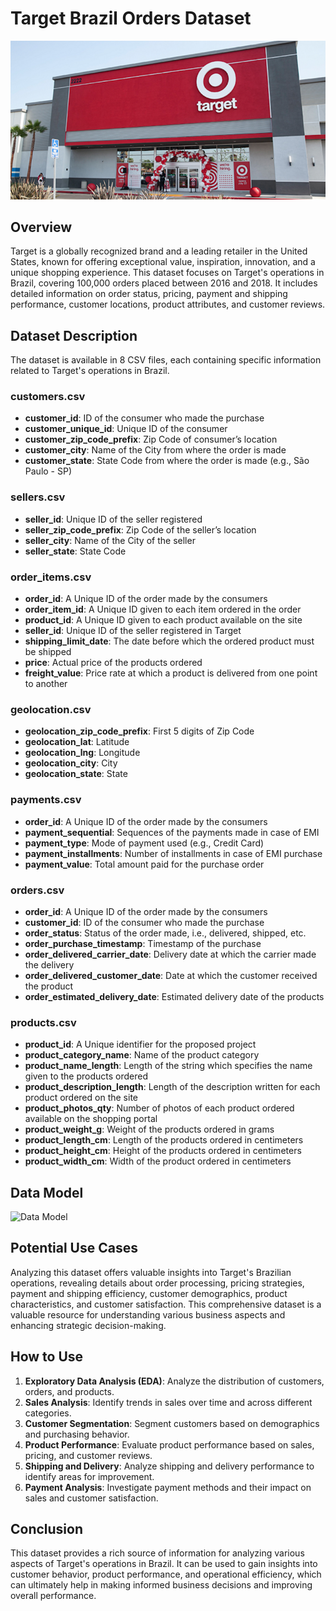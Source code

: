 # Target Brazil Orders Dataset

![Target Store](./dataset-cover.png)

## Overview

Target is a globally recognized brand and a leading retailer in the United States, known for offering exceptional value, inspiration, innovation, and a unique shopping experience. This dataset focuses on Target's operations in Brazil, covering 100,000 orders placed between 2016 and 2018. It includes detailed information on order status, pricing, payment and shipping performance, customer locations, product attributes, and customer reviews.

## Dataset Description

The dataset is available in 8 CSV files, each containing specific information related to Target's operations in Brazil.

### customers.csv

- **customer_id**: ID of the consumer who made the purchase
- **customer_unique_id**: Unique ID of the consumer
- **customer_zip_code_prefix**: Zip Code of consumer’s location
- **customer_city**: Name of the City from where the order is made
- **customer_state**: State Code from where the order is made (e.g., São Paulo - SP)

### sellers.csv

- **seller_id**: Unique ID of the seller registered
- **seller_zip_code_prefix**: Zip Code of the seller’s location
- **seller_city**: Name of the City of the seller
- **seller_state**: State Code

### order_items.csv

- **order_id**: A Unique ID of the order made by the consumers
- **order_item_id**: A Unique ID given to each item ordered in the order
- **product_id**: A Unique ID given to each product available on the site
- **seller_id**: Unique ID of the seller registered in Target
- **shipping_limit_date**: The date before which the ordered product must be shipped
- **price**: Actual price of the products ordered
- **freight_value**: Price rate at which a product is delivered from one point to another

### geolocation.csv

- **geolocation_zip_code_prefix**: First 5 digits of Zip Code
- **geolocation_lat**: Latitude
- **geolocation_lng**: Longitude
- **geolocation_city**: City
- **geolocation_state**: State

### payments.csv

- **order_id**: A Unique ID of the order made by the consumers
- **payment_sequential**: Sequences of the payments made in case of EMI
- **payment_type**: Mode of payment used (e.g., Credit Card)
- **payment_installments**: Number of installments in case of EMI purchase
- **payment_value**: Total amount paid for the purchase order

### orders.csv

- **order_id**: A Unique ID of the order made by the consumers
- **customer_id**: ID of the consumer who made the purchase
- **order_status**: Status of the order made, i.e., delivered, shipped, etc.
- **order_purchase_timestamp**: Timestamp of the purchase
- **order_delivered_carrier_date**: Delivery date at which the carrier made the delivery
- **order_delivered_customer_date**: Date at which the customer received the product
- **order_estimated_delivery_date**: Estimated delivery date of the products

### products.csv

- **product_id**: A Unique identifier for the proposed project
- **product_category_name**: Name of the product category
- **product_name_length**: Length of the string which specifies the name given to the products ordered
- **product_description_length**: Length of the description written for each product ordered on the site
- **product_photos_qty**: Number of photos of each product ordered available on the shopping portal
- **product_weight_g**: Weight of the products ordered in grams
- **product_length_cm**: Length of the products ordered in centimeters
- **product_height_cm**: Height of the products ordered in centimeters
- **product_width_cm**: Width of the product ordered in centimeters

## Data Model

![Data Model](./Untitled.png)


## Potential Use Cases

Analyzing this dataset offers valuable insights into Target's Brazilian operations, revealing details about order processing, pricing strategies, payment and shipping efficiency, customer demographics, product characteristics, and customer satisfaction. This comprehensive dataset is a valuable resource for understanding various business aspects and enhancing strategic decision-making.

## How to Use

1. **Exploratory Data Analysis (EDA)**: Analyze the distribution of customers, orders, and products.
2. **Sales Analysis**: Identify trends in sales over time and across different categories.
3. **Customer Segmentation**: Segment customers based on demographics and purchasing behavior.
4. **Product Performance**: Evaluate product performance based on sales, pricing, and customer reviews.
5. **Shipping and Delivery**: Analyze shipping and delivery performance to identify areas for improvement.
6. **Payment Analysis**: Investigate payment methods and their impact on sales and customer satisfaction.

## Conclusion

This dataset provides a rich source of information for analyzing various aspects of Target's operations in Brazil. It can be used to gain insights into customer behavior, product performance, and operational efficiency, which can ultimately help in making informed business decisions and improving overall performance.


